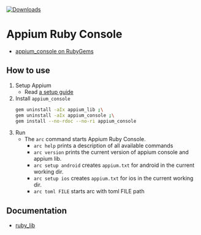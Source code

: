 [![Downloads](https://img.shields.io/gem/dt/appium_console.svg)](https://rubygems.org/gems/appium_console)

# Appium Ruby Console

- [appium_console on RubyGems](https://rubygems.org/gems/appium_console)

## How to use
1. Setup Appium
    - Read [a setup guide](http://appium.io/docs/en/about-appium/getting-started/?lang=en)
2. Install `appium_console`
    ```bash
    gem uninstall -aIx appium_lib ;\
    gem uninstall -aIx appium_console ;\
    gem install --no-rdoc --no-ri appium_console
    ```
3. Run
    - The `arc` command starts Appium Ruby Console.
        - `arc help` prints a description of all available commands
        - `arc version` prints the current version of appium console and appium lib.
        - `arc setup android` creates `appium.txt` for android in the current working dir.
        - `arc setup ios` creates `appium.txt` for ios in the current working dir.
        - `arc toml FILE` starts arc with toml FILE path

## Documentation

- [ruby_lib](https://github.com/appium/ruby_lib)
